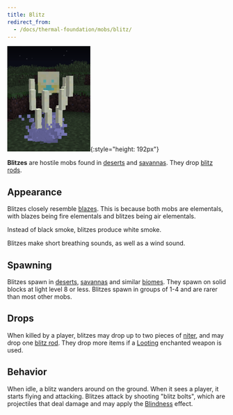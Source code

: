 ```yaml
---
title: Blitz
redirect_from:
  - /docs/thermal-foundation/mobs/blitz/
---
```


![Blitz](/assets/images/thermal-foundation/blitz.png){:style="height: 192px"}


**Blitzes** are hostile mobs found in
[deserts](https://minecraft.gamepedia.com/Desert) and
[savannas](https://minecraft.gamepedia.com/Savanna). They drop [blitz
rods](/docs/thermal-foundation/items/materials/elemental/blitz-rod).


Appearance
----------

Blitzes closely resemble [blazes](https://minecraft.gamepedia.com/Blaze). This
is because both mobs are elementals, with blazes being fire elementals and
blitzes being air elementals.

Instead of black smoke, blitzes produce white smoke.

Blitzes make short breathing sounds, as well as a wind sound.


Spawning
--------

Blitzes spawn in [deserts](https://minecraft.gamepedia.com/Desert),
[savannas](https://minecraft.gamepedia.com/Savanna) and similar
[biomes](https://minecraft.gamepedia.com/Biome). They spawn on solid blocks at
light level 8 or less. Blitzes spawn in groups of 1-4 and are rarer than most
other mobs.


Drops
-----

When killed by a player, blitzes may drop up to two pieces of
[niter](/docs/thermal-foundation/items/materials/other/niter/), and may drop one
[blitz rod](/docs/thermal-foundation/items/materials/elemental/blitz-rod/). They
drop more items if a [Looting](https://minecraft.gamepedia.com/Looting)
enchanted weapon is used.


Behavior
--------

When idle, a blitz wanders around on the ground. When it sees a player, it
starts flying and attacking. Blitzes attack by shooting "blitz bolts", which are
projectiles that deal damage and may apply the
[Blindness](https://minecraft.gamepedia.com/Blindness) effect.
